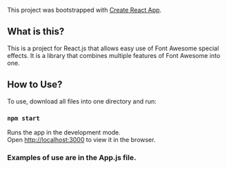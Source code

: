 This project was bootstrapped with [Create React App](https://github.com/facebook/create-react-app).

## What is this?

This is a project for React.js that allows easy use of Font Awesome special effects. It is a library that combines multiple features of Font Awesome into one. 

## How to Use?

To use, download all files into one directory and run:

### `npm start`

Runs the app in the development mode.<br>
Open [http://localhost:3000](http://localhost:3000) to view it in the browser.

### Examples of use are in the App.js file. 


